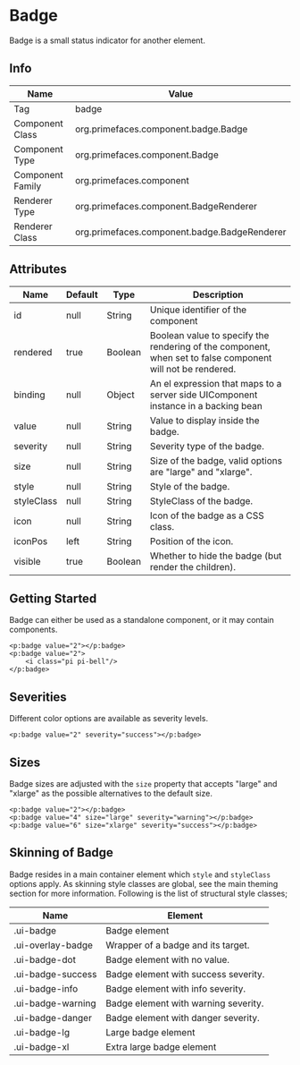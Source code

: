 # Badge

Badge is a small status indicator for another element.

## Info

| Name | Value |
| --- | --- |
| Tag | badge
| Component Class | org.primefaces.component.badge.Badge
| Component Type | org.primefaces.component.Badge
| Component Family | org.primefaces.component
| Renderer Type | org.primefaces.component.BadgeRenderer
| Renderer Class | org.primefaces.component.badge.BadgeRenderer

## Attributes

| Name | Default | Type | Description |
| --- | --- | --- | --- |
| id | null | String | Unique identifier of the component
| rendered | true | Boolean | Boolean value to specify the rendering of the component, when set to false component will not be rendered.
| binding | null | Object | An el expression that maps to a server side UIComponent instance in a backing bean
| value | null | String | Value to display inside the badge.
| severity | null | String | Severity type of the badge.
| size | null | String | Size of the badge, valid options are "large" and "xlarge".
| style | null | String | Style of the badge.
| styleClass | null | String | StyleClass of the badge.
| icon | null | String | Icon of the badge as a CSS class.
| iconPos | left | String | Position of the icon.
| visible | true | Boolean | Whether to hide the badge (but render the children).

## Getting Started
Badge can either be used as a standalone component, or it may contain components.

```xhtml
<p:badge value="2"></p:badge>
<p:badge value="2">
    <i class="pi pi-bell"/>
</p:badge>
```

## Severities
Different color options are available as severity levels.

```xhtml
<p:badge value="2" severity="success"></p:badge>
```

## Sizes
Badge sizes are adjusted with the `size` property that accepts "large" and "xlarge" as the possible alternatives
to the default size.
```xhtml
<p:badge value="2"></p:badge>
<p:badge value="4" size="large" severity="warning"></p:badge>
<p:badge value="6" size="xlarge" severity="success"></p:badge>
```

## Skinning of Badge
Badge resides in a main container element which `style` and `styleClass` options apply. As skinning
style classes are global, see the main theming section for more information. Following is the list of
structural style classes;

| Name | Element |
| --- | --- |
|.ui-badge | Badge element
|.ui-overlay-badge | Wrapper of a badge and its target.
|.ui-badge-dot | Badge element with no value.
|.ui-badge-success | Badge element with success severity.
|.ui-badge-info | Badge element with info severity.
|.ui-badge-warning | Badge element with warning severity.
|.ui-badge-danger | Badge element with danger severity.
|.ui-badge-lg | Large badge element
|.ui-badge-xl | Extra large badge element
